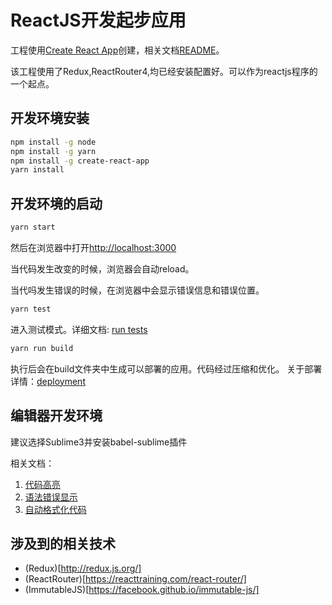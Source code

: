 # ReactJS开发起步应用

工程使用[Create React App](https://github.com/facebookincubator/create-react-app)创建，相关文档[README](./README-ORI.md)。

该工程使用了Redux,ReactRouter4,均已经安装配置好。可以作为reactjs程序的一个起点。

## 开发环境安装

```sh
npm install -g node
npm install -g yarn
npm install -g create-react-app
yarn install
```

## 开发环境的启动

```sh
yarn start
```

然后在浏览器中打开[http://localhost:3000](http://localhost:3000)

当代码发生改变的时候，浏览器会自动reload。

当代吗发生错误的时候，在浏览器中会显示错误信息和错误位置。


```sh
yarn test
```

进入测试模式。详细文档: [run tests](https://github.com/facebookincubator/create-react-app/blob/master/packages/react-scripts/template/README.md#running-tests)

```sh
yarn run build
```

执行后会在build文件夹中生成可以部署的应用。代码经过压缩和优化。
关于部署详情：[deployment](https://github.com/facebookincubator/create-react-app/blob/master/packages/react-scripts/template/README.md#deployment)

## 编辑器开发环境

建议选择Sublime3并安装babel-sublime插件

相关文档：

1. [代码高亮](https://github.com/facebookincubator/create-react-app/blob/master/packages/react-scripts/template/README.md#syntax-highlighting-in-the-editor)
2. [语法错误显示](ihttps://github.com/facebookincubator/create-react-app/blob/master/packages/react-scripts/template/README.md#displaying-lint-output-in-the-editor)
3. [自动格式化代码](https://github.com/facebookincubator/create-react-app/blob/master/packages/react-scripts/template/README.md#formatting-code-automatically)

## 涉及到的相关技术
- (Redux)[http://redux.js.org/]
- (ReactRouter)[https://reacttraining.com/react-router/]
- (ImmutableJS)[https://facebook.github.io/immutable-js/]









